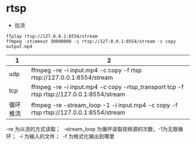 # rtsp

- 拉流 
```shell
ffplay rtsp://127.0.0.1:8554/stream 
ffmpeg -stimeout 30000000 -i rtsp://127.0.0.1:8554/stream -c copy output.mp4 
```

|  1 |  2 |
|---|---|
|udp|ffmpeg -re -i input.mp4 -c copy -f rtsp rtsp://127.0.0.1:8554/stream|
|tcp|ffmpeg -re -i input.mp4 -c copy -rtsp_transport tcp -f rtsp rtsp://127.0.0.1:8554/stream|
|循环推流|ffmpeg -re -stream_loop -1 -i input.mp4 -c copy -f rtsp rtsp://127.0.0.1:8554/stream|

-re 为以流的方式读取； 
-stream_loop 为循环读取视频源的次数，-1为无限循环； 
-i 为输入的文件； 
-f 为格式化输出到哪里

